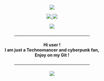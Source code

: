 <p align="center">
    <img align ="center" src="https://i.ibb.co/r6bPkrx/600x200.jpg">
</p>   
<p align="center">
    <a href="https://discord.gg/DDtDRU7">
    <img src="https://img.shields.io/static/v1?label=Discord&logo=Discord&message=Click%20Here&color=7289DA">
    </a>
    <a href="https://0x307845.github.io">
    <img src="https://img.shields.io/static/v1?label=Website&logo=CSS3&logoColor=1572B6&message=Click%20Here&color=1572B6">
    </a>
</p>
<p align="center">
<img src="https://img.shields.io/static/v1?label=Languages&logo=LBRY&logoColor=2F9176&message=JS%20%2F%20CSS%20%2F%20HTML%20%2F%20PY&color=2F9176">
</p>

<p align="center">
─────────────────────────
</p>

<p align="center">
    <strong>Hi user !<br>
    I am just a Technomancer and cyberpunk fan,<br> 
    Enjoy on my Git !</strong> <br>
</p>

<p align="center">
─────────────────────────
</p>

<p align="center">
<img src="https://github-readme-stats.vercel.app/api?username=0x307845&show_icons=true&theme=tokyonight" >
</p>
